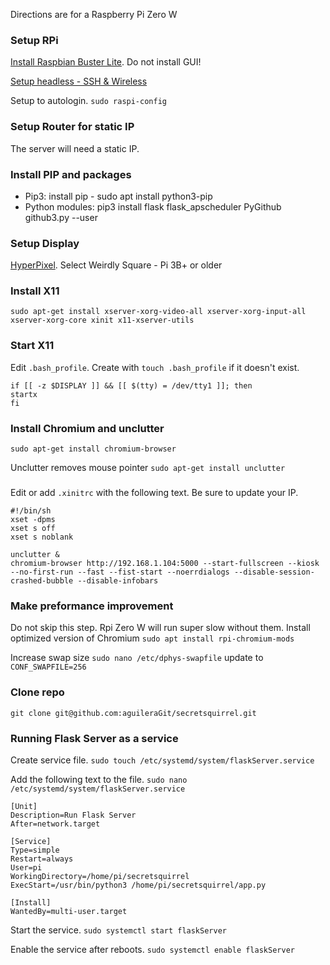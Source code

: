 Directions are for a Raspberry Pi Zero W

### Setup RPi 

[Install Raspbian Buster Lite](https://www.raspberrypi.org/downloads/raspbian/). Do not install GUI!

[Setup headless - SSH & Wireless](https://www.raspberrypi.org/documentation/configuration/wireless/headless.md)

Setup to autologin.
`sudo raspi-config`

### Setup Router for static IP
The server will need a static IP. 

### Install PIP and packages
 - Pip3: install pip - sudo apt install python3-pip
 - Python modules: pip3 install flask flask_apscheduler PyGithub github3.py --user
 
### Setup Display
[HyperPixel](https://github.com/pimoroni/hyperpixel4). Select Weirdly Square - Pi 3B+ or older

### Install X11
`sudo apt-get install xserver-xorg-video-all xserver-xorg-input-all xserver-xorg-core xinit x11-xserver-utils`

### Start X11
Edit `.bash_profile`. Create with `touch .bash_profile` if it doesn't exist.
```
if [[ -z $DISPLAY ]] && [[ $(tty) = /dev/tty1 ]]; then
startx
fi
```
### Install Chromium and unclutter
`sudo apt-get install chromium-browser`

Unclutter removes mouse pointer
`sudo apt-get install unclutter`

###
Edit or add `.xinitrc` with the following text. Be sure to update your IP. 
```
#!/bin/sh
xset -dpms
xset s off
xset s noblank

unclutter &
chromium-browser http://192.168.1.104:5000 --start-fullscreen --kiosk --no-first-run --fast --fist-start --noerrdialogs --disable-session-crashed-bubble --disable-infobars
```

### Make preformance improvement
Do not skip this step. Rpi Zero W will run super slow without them.
Install optimized version of Chromium
`sudo apt install rpi-chromium-mods`

Increase swap size
`sudo nano /etc/dphys-swapfile` update to `CONF_SWAPFILE=256`
 
### Clone repo
```git clone git@github.com:aguileraGit/secretsquirrel.git```

### Running Flask Server as a service
Create service file. `sudo touch /etc/systemd/system/flaskServer.service`

Add the following text to the file. `sudo nano /etc/systemd/system/flaskServer.service`
```
[Unit]
Description=Run Flask Server
After=network.target

[Service]
Type=simple
Restart=always
User=pi
WorkingDirectory=/home/pi/secretsquirrel
ExecStart=/usr/bin/python3 /home/pi/secretsquirrel/app.py

[Install]
WantedBy=multi-user.target
```

Start the service. `sudo systemctl start flaskServer`

Enable the service after reboots. `sudo systemctl enable flaskServer`


